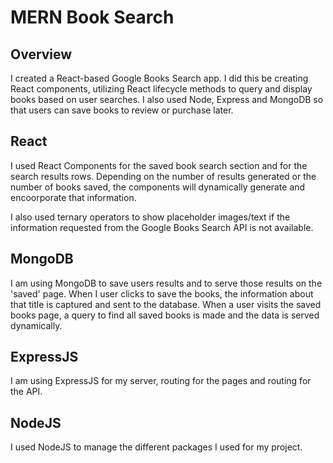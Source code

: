# MERN Book Search

## Overview
I created a React-based Google Books Search app. I did this be creating React components, utilizing React lifecycle methods to query and display books based on user searches. I also used Node, Express and MongoDB so that users can save books to review or purchase later.

## React
I used React Components for the saved book search section and for the search results rows. Depending on the number of results generated or the number of books saved, the components will dynamically generate and encoorporate that information.

I also used ternary operators to show placeholder images/text if the information requested from the Google Books Search API is not available.

## MongoDB
I am using MongoDB to save users results and to serve those results on the 'saved' page. When I user clicks to save the books, the information about that title is captured and sent to the database. When a user visits the saved books page, a query to find all saved books is made and the data is served dynamically.

## ExpressJS
I am using ExpressJS for my server, routing for the pages and routing for the API.

## NodeJS
I used NodeJS to manage the different packages I used for my project.